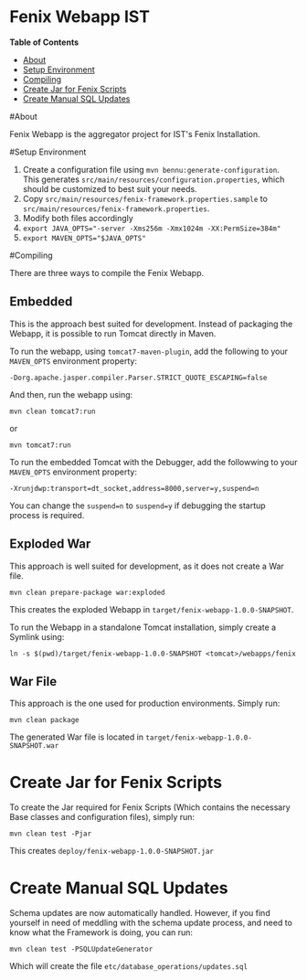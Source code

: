 Fenix Webapp IST
===

**Table of Contents**

- [About](#about)
- [Setup Environment](#setup-environment)
- [Compiling](#compiling)
- [Create Jar for Fenix Scripts](#create-jar-for-fenix-scripts)
- [Create Manual SQL Updates](#create-manual-sql-updates)


#About

Fenix Webapp is the aggregator project for IST's Fenix Installation.


#Setup Environment

1. Create a configuration file using `mvn bennu:generate-configuration`. This generates `src/main/resources/configuration.properties`, which should be customized to best suit your needs.
2. Copy `src/main/resources/fenix-framework.properties.sample` to `src/main/resources/fenix-framework.properties`.
3. Modify both files accordingly
4. `export JAVA_OPTS="-server -Xms256m -Xmx1024m -XX:PermSize=384m"`
5. `export MAVEN_OPTS="$JAVA_OPTS"`


#Compiling

There are three ways to compile the Fenix Webapp.

## Embedded 

This is the approach best suited for development. Instead of packaging the Webapp, it is possible to run Tomcat directly in Maven.

To run the webapp, using `tomcat7-maven-plugin`, add the following to your `MAVEN_OPTS` environment property:

    -Dorg.apache.jasper.compiler.Parser.STRICT_QUOTE_ESCAPING=false

And then, run the webapp using:

    mvn clean tomcat7:run

or
    
    mvn tomcat7:run
    
To run the embedded Tomcat with the Debugger, add the followwing to your `MAVEN_OPTS` environment property:

    -Xrunjdwp:transport=dt_socket,address=8000,server=y,suspend=n
    
You can change the `suspend=n` to `suspend=y` if debugging the startup process is required.

## Exploded War

This approach is well suited for development, as it does not create a War file.

    mvn clean prepare-package war:exploded
    
This creates the exploded Webapp in `target/fenix-webapp-1.0.0-SNAPSHOT`.

To run the Webapp in a standalone Tomcat installation, simply create a Symlink using:

    ln -s $(pwd)/target/fenix-webapp-1.0.0-SNAPSHOT <tomcat>/webapps/fenix
    
## War File

This approach is the one used for production environments. Simply run:

    mvn clean package
    
The generated War file is located in `target/fenix-webapp-1.0.0-SNAPSHOT.war`


# Create Jar for Fenix Scripts

To create the Jar required for Fenix Scripts (Which contains the necessary Base classes and configuration files), simply run:

    mvn clean test -Pjar
    
This creates `deploy/fenix-webapp-1.0.0-SNAPSHOT.jar`


# Create Manual SQL Updates

Schema updates are now automatically handled. However, if you find yourself in need of meddling with the schema update process, and need to know what the Framework is doing, you can run:

    mvn clean test -PSQLUpdateGenerator
    
Which will create the file `etc/database_operations/updates.sql`

